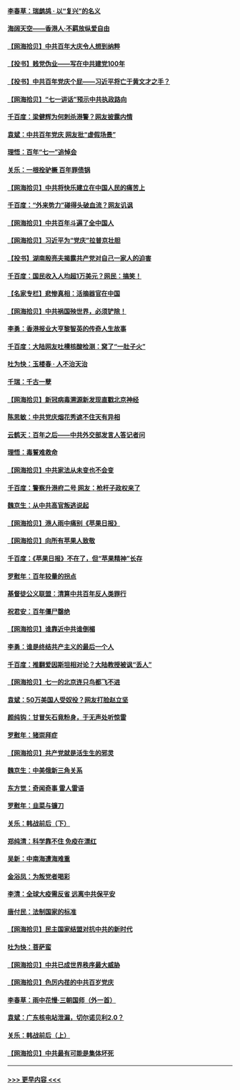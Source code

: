 #### [李春草：瑞鹧鸪 · 以“复兴”的名义](../pages/nsc993/n13069984.md?t=07061101) 
#### [海阔天空——香港⼈·不羁放纵爱⾃由](../pages/nsc993/n13069407.md?t=07061101) 
#### [【网海拾贝】中共百年大庆令人想到纳粹](../pages/nsc993/n13068483.md?t=07061101) 
#### [【投书】贱党伪业——写在中共建党100年](../pages/nsc993/n13067843.md?t=07061101) 
#### [【投书】中共百年党庆个屁——习近平将亡于黄文才之手？](../pages/nsc993/n13067425.md?t=07061101) 
#### [【网海拾贝】“七一讲话”预示中共执政路向](../pages/nsc993/n13066434.md?t=07061101) 
#### [千百度：梁健辉为何刺杀港警？网友披露内情](../pages/nsc993/n13066979.md?t=07061101) 
#### [袁斌：中共百年党庆 网友批“虚假场景”](../pages/nsc993/n13066385.md?t=07061101) 
#### [理悟：百年“七一”追悼会](../pages/nsc993/n13066106.md?t=07061101) 
#### [关乐：一根拴驴橛 百年罪债锅](../pages/nsc993/n13066089.md?t=07061101) 
#### [【网海拾贝】中共将快乐建立在中国人民的痛苦上](../pages/nsc993/n13064939.md?t=07061101) 
#### [千百度：“外来势力”碰得头破血流？网友讥讽](../pages/nsc993/n13064878.md?t=07061101) 
#### [【网海拾贝】中共百年斗遍了全中国人](../pages/nsc993/n13060020.md?t=07061101) 
#### [【网海拾贝】习近平为“党庆”拉普京壮胆](../pages/nsc993/n13057781.md?t=07061101) 
#### [【投书】湖南殷亮夫揭露共产党对自己一家人的迫害](../pages/nsc993/n13057744.md?t=07061101) 
#### [千百度：国民收入人均超1万美元？网民：搞笑！](../pages/nsc993/n13057692.md?t=07061101) 
#### [【名家专栏】悲惨真相：活摘器官在中国](../pages/nsc993/n13056611.md?t=07061101) 
#### [【网海拾贝】中共祸国殃世界，必须铲除！](../pages/nsc993/n13056011.md?t=07061101) 
#### [李勇：香港报业大亨黎智英的传奇人生故事](../pages/nsc993/n13055258.md?t=07061101) 
#### [千百度：大陆网友吐槽核酸检测：窝了“一肚子火”](../pages/nsc993/n13055194.md?t=07061101) 
#### [吐为快：玉楼春 · 人不治天治](../pages/nsc993/n13054028.md?t=07061101) 
#### [千瑞：千古一孽](../pages/nsc993/n13054016.md?t=07061101) 
#### [【网海拾贝】新冠病毒溯源新发现直戳北京神经](../pages/nsc993/n13052425.md?t=07061101) 
#### [陈思敏：中共党庆烟花秀遮不住天有异相](../pages/nsc993/n13052020.md?t=07061101) 
#### [云鹤天：百年之后——中共外交部发言人答记者问](../pages/nsc993/n13051604.md?t=07061101) 
#### [理悟：毒誓难救命](../pages/nsc993/n13051601.md?t=07061101) 
#### [【网海拾贝】中共家法从未变也不会变](../pages/nsc993/n13050366.md?t=07061101) 
#### [千百度：警察升港府二号 网友：枪杆子政权来了](../pages/nsc993/n13050261.md?t=07061101) 
#### [魏京生：从中共高官叛逃说起](../pages/nsc993/n13048997.md?t=07061101) 
#### [【网海拾贝】港人雨中痛别《苹果日报》](../pages/nsc993/n13048941.md?t=07061101) 
#### [【网海拾贝】向所有苹果人致敬](../pages/nsc993/n13046795.md?t=07061101) 
#### [千百度：《苹果日报》不在了，但“苹果精神”长存](../pages/nsc993/n13046703.md?t=07061101) 
#### [罗慰年：百年较量的拐点](../pages/nsc993/n13046542.md?t=07061101) 
#### [基督徒公义联盟：清算中共百年反人类罪行](../pages/nsc993/n13046499.md?t=07061101) 
#### [祝君安：百年僵尸罄绝](../pages/nsc993/n13045595.md?t=07061101) 
#### [【网海拾贝】谁靠近中共谁倒楣](../pages/nsc993/n13044667.md?t=07061101) 
#### [李勇：谁是终结共产主义的最后一个人](../pages/nsc993/n13044397.md?t=07061101) 
#### [千百度：推翻爱因斯坦相对论？大陆教授被讽“丢人”](../pages/nsc993/n13043908.md?t=07061101) 
#### [【网海拾贝】七一的北京连只鸟都飞不进](../pages/nsc993/n13041377.md?t=07061101) 
#### [袁斌：50万美国人受奴役？网友打脸赵立坚](../pages/nsc993/n13041330.md?t=07061101) 
#### [颜纯钩：甘冒矢石竟粉身，于无声处听惊雷](../pages/nsc993/n13041140.md?t=07061101) 
#### [罗慰年：猪崇拜症](../pages/nsc993/n13041071.md?t=07061101) 
#### [【网海拾贝】共产党就是活生生的邪灵](../pages/nsc993/n13036627.md?t=07061101) 
#### [魏京生：中美俄新三角关系](../pages/nsc993/n13035986.md?t=07061101) 
#### [东方觉：奇闻奇事 雷人雷语](../pages/nsc993/n13035878.md?t=07061101) 
#### [罗慰年：韭菜与镰刀](../pages/nsc993/n13034374.md?t=07061101) 
#### [关乐：韩战前后（下）](../pages/nsc993/n13034113.md?t=07061101) 
#### [郑纯清：科学靠不住 免疫在漂红](../pages/nsc993/n13034093.md?t=07061101) 
#### [吴新：中南海遭海难重](../pages/nsc993/n13034084.md?t=07061101) 
#### [金浴凤：为叛党者喝彩](../pages/nsc993/n13034058.md?t=07061101) 
#### [李清：全球大疫需反省 远离中共保平安](../pages/nsc993/n13033784.md?t=07061101) 
#### [唐付民：法制国家的标准](../pages/nsc993/n13032944.md?t=07061101) 
#### [【网海拾贝】民主国家结盟对抗中共的新时代](../pages/nsc993/n13031717.md?t=07061101) 
#### [吐为快：菩萨蛮](../pages/nsc993/n13030033.md?t=07061101) 
#### [【网海拾贝】中共已成世界秩序最大威胁](../pages/nsc993/n13028138.md?t=07061101) 
#### [【网海拾贝】色厉内荏的中共百岁党庆](../pages/nsc993/n13025582.md?t=07061101) 
#### [李春草：雨中花慢‧三朝国师（外一首）](../pages/nsc993/n13025567.md?t=07061101) 
#### [袁斌：广东核电站泄漏，切尔诺贝利2.0？](../pages/nsc993/n13025475.md?t=07061101) 
#### [关乐：韩战前后（上）](../pages/nsc993/n13025387.md?t=07061101) 
#### [【网海拾贝】中共最有可能是集体坏死](../pages/nsc993/n13023101.md?t=07061101) 

----
#### [ >>> 更早内容 <<< ](../indexes/nsc993-earlier.md)
